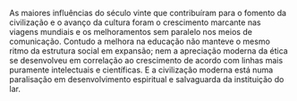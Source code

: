﻿As maiores influências do século vinte que contribuíram para o fomento da civilização e o avanço da cultura foram o crescimento marcante nas viagens mundiais e os melhoramentos sem paralelo nos meios de comunicação. Contudo a melhora na educação não manteve o mesmo ritmo da estrutura social em expansão; nem a apreciação moderna da ética se desenvolveu em correlação ao crescimento de acordo com linhas mais puramente intelectuais e científicas. E a civilização moderna está numa paralisação em desenvolvimento espiritual e salvaguarda da instituição do lar.